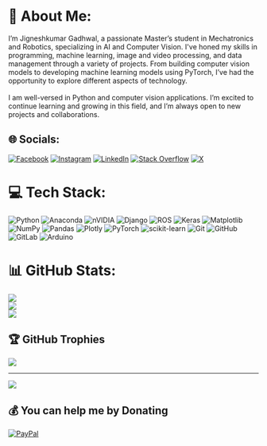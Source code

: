 # 💫 About Me:
I’m Jigneshkumar Gadhwal, a passionate Master’s student in Mechatronics and Robotics, specializing in AI and Computer Vision. I've honed my skills in programming, machine learning, image and video processing, and data management through a variety of projects. From building computer vision models to developing machine learning models using PyTorch, I’ve had the opportunity to explore different aspects of technology.<br><br>I am well-versed in Python and computer vision applications. I’m excited to continue learning and growing in this field, and I’m always open to new projects and collaborations.


## 🌐 Socials:
[![Facebook](https://img.shields.io/badge/Facebook-%231877F2.svg?logo=Facebook&logoColor=white)](https://facebook.com/jerry.gadhwal.12) [![Instagram](https://img.shields.io/badge/Instagram-%23E4405F.svg?logo=Instagram&logoColor=white)](https://instagram.com/jerry_gadhwal) [![LinkedIn](https://img.shields.io/badge/LinkedIn-%230077B5.svg?logo=linkedin&logoColor=white)](https://linkedin.com/in/jigneshkumar-gadhwal-b04b16331) [![Stack Overflow](https://img.shields.io/badge/-Stackoverflow-FE7A16?logo=stack-overflow&logoColor=white)](https://stackoverflow.com/users/users/28940188/jigneshkumar-gadhwal) [![X](https://img.shields.io/badge/X-black.svg?logo=X&logoColor=white)](https://x.com/JigneshGadhwal) 

# 💻 Tech Stack:
![Python](https://img.shields.io/badge/python-3670A0?style=flat&logo=python&logoColor=ffdd54) ![Anaconda](https://img.shields.io/badge/Anaconda-%2344A833.svg?style=flat&logo=anaconda&logoColor=white) ![nVIDIA](https://img.shields.io/badge/cuda-000000.svg?style=flat&logo=nVIDIA&logoColor=green) ![Django](https://img.shields.io/badge/django-%23092E20.svg?style=flat&logo=django&logoColor=white) ![ROS](https://img.shields.io/badge/ros-%230A0FF9.svg?style=flat&logo=ros&logoColor=white) ![Keras](https://img.shields.io/badge/Keras-%23D00000.svg?style=flat&logo=Keras&logoColor=white) ![Matplotlib](https://img.shields.io/badge/Matplotlib-%23ffffff.svg?style=flat&logo=Matplotlib&logoColor=black) ![NumPy](https://img.shields.io/badge/numpy-%23013243.svg?style=flat&logo=numpy&logoColor=white) ![Pandas](https://img.shields.io/badge/pandas-%23150458.svg?style=flat&logo=pandas&logoColor=white) ![Plotly](https://img.shields.io/badge/Plotly-%233F4F75.svg?style=flat&logo=plotly&logoColor=white) ![PyTorch](https://img.shields.io/badge/PyTorch-%23EE4C2C.svg?style=flat&logo=PyTorch&logoColor=white) ![scikit-learn](https://img.shields.io/badge/scikit--learn-%23F7931E.svg?style=flat&logo=scikit-learn&logoColor=white) ![Git](https://img.shields.io/badge/git-%23F05033.svg?style=flat&logo=git&logoColor=white) ![GitHub](https://img.shields.io/badge/github-%23121011.svg?style=flat&logo=github&logoColor=white) ![GitLab](https://img.shields.io/badge/gitlab-%23181717.svg?style=flat&logo=gitlab&logoColor=white) ![Arduino](https://img.shields.io/badge/-Arduino-00979D?style=flat&logo=Arduino&logoColor=white)
# 📊 GitHub Stats:
![](https://github-readme-stats.vercel.app/api?username=JigneshkumarGadhwal&theme=darcula&hide_border=false&include_all_commits=true&count_private=true)<br/>
![](https://github-readme-streak-stats.herokuapp.com/?user=JigneshkumarGadhwal&theme=darcula&hide_border=false)<br/>
![](https://github-readme-stats.vercel.app/api/top-langs/?username=JigneshkumarGadhwal&theme=darcula&hide_border=false&include_all_commits=true&count_private=true&layout=compact)

## 🏆 GitHub Trophies
![](https://github-profile-trophy.vercel.app/?username=JigneshkumarGadhwal&theme=nord&no-frame=true&no-bg=false&margin-w=4)

---
[![](https://visitcount.itsvg.in/api?id=JigneshkumarGadhwal&icon=0&color=0)](https://visitcount.itsvg.in)

  ## 💰 You can help me by Donating
  [![PayPal](https://img.shields.io/badge/PayPal-00457C?style=for-the-badge&logo=paypal&logoColor=white)](https://paypal.me/JigneshGadhwal) 

  
<!-- Proudly created with GPRM ( https://gprm.itsvg.in ) -->

